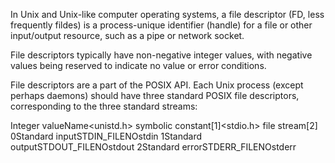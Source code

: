 In Unix and Unix-like computer operating systems, a file descriptor (FD, less frequently fildes) is a process-unique identifier (handle) for a file or other input/output resource, such as a pipe or network socket.

File descriptors typically have non-negative integer values, with negative values being reserved to indicate no value or error conditions.

File descriptors are a part of the POSIX API. Each Unix process (except perhaps daemons) should have three standard POSIX file descriptors, corresponding to the three standard streams:

Integer valueName<unistd.h> symbolic constant[1]<stdio.h> file stream[2]
0Standard inputSTDIN_FILENOstdin
1Standard outputSTDOUT_FILENOstdout
2Standard errorSTDERR_FILENOstderr
